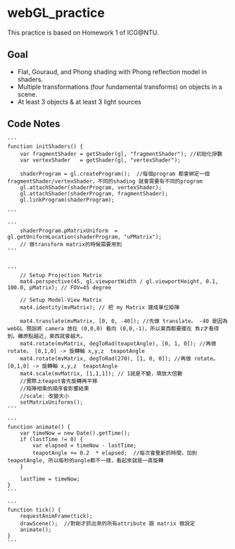 # webGL_practice
This practice is based on Homework 1 of ICG@NTU. 

## Goal
* Flat, Gouraud, and Phong shading with Phong reflection model in shaders.
* Multiple transformations (four fundamental transforms) on objects in a scene.
* At least 3 objects & at least 3 light sources


## Code Notes

    '''
    function initShaders() {
        var fragmentShader = getShader(gl, "fragmentShader"); //初始化摻數
        var vertexShader   = getShader(gl, "vertexShader");

        shaderProgram = gl.createProgram();  //每個program 都會綁定一個fragmentShader/vertexShader，不同的shading 就會需要有不同的program
        gl.attachShader(shaderProgram, vertexShader);
        gl.attachShader(shaderProgram, fragmentShader);
        gl.linkProgram(shaderProgram);

    '''

    '''
        shaderProgram.pMatrixUniform  = gl.getUniformLocation(shaderProgram, "uPMatrix");   
        // 做transform matrix的時候需要用到
    '''


    '''
        // Setup Projection Matrix  
        mat4.perspective(45, gl.viewportWidth / gl.viewportHeight, 0.1, 100.0, pMatrix); // FOV=45 degree

        // Setup Model-View Matrix
        mat4.identity(mvMatrix); // 把 my Matrix 建成單位矩陣
        
        mat4.translate(mvMatrix, [0, 0, -40]); //先做 translate。 -40 是因為 webGL 預設將 camera 放在 (0,0,0) 看向 (0,0,-1)，所以東西都要擺在 負z才看得到。離原點越近，東西就會越大。 
        mat4.rotate(mvMatrix, degToRad(teapotAngle), [0, 1, 0]); //再做 rotate。 [0,1,0] -> 旋轉軸 x,y,z  teapotAngle
        mat4.rotate(mvMatrix, degToRad(270), [1, 0, 0]); //再做 rotate。 [0,1,0] -> 旋轉軸 x,y,z  teapotAngle
        mat4.scale(mvMatrix, [1,1,1]); // 1就是不變，填放大倍數
        //實際上teapot會先旋轉再平移
        //矩陣相乘的順序會影響結果
        //scale: 改變大小
        setMatrixUniforms();
    '''

    '''
    function animate() {
        var timeNow = new Date().getTime();
        if (lastTime != 0) {
            var elapsed = timeNow - lastTime;
            teapotAngle += 0.2  * elapsed;  //每次會重新抓時間，加到teapotAngle, 所以每秒的angle都不一樣，看起來就是一直旋轉
        }
        
        lastTime = timeNow;
    }
    '''

    '''
    function tick() {
        requestAnimFrame(tick);
        drawScene();  //對剛才抓出來的所有attribute 跟 matrix 做設定
        animate();
    }
    '''